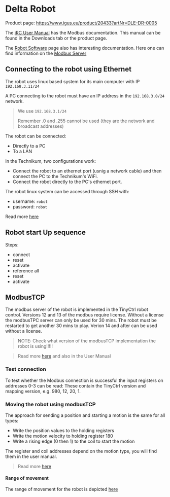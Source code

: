 # Delta Robot 

Product page: https://www.igus.eu/product/20433?artNr=DLE-DR-0005

The [iRC User Manual](https://www.igus.eu/ContentData/Products/Downloads/iRC_R13_UserGuide_en.pdf) has the Modbus documentation. This manual can be found in the Downloads tab or the product page.

The [Robot Software](https://www.igus.eu/info/robot-software) page also has interesting documentation. Here one can find information on the [Modbus Server](https://wiki.cpr-robots.com/index.php/Modbus_Server)


## Connecting to the robot using Ethernet

The robot uses linux based system for its main computer with IP `192.168.3.11/24`

A PC connecting to the robot must have an IP address in the `192.168.3.0/24` network. 

> We use `192.168.3.1/24`
>
> Remember .0 and .255 cannot be used (they are the network and broadcast addresses)

The robot can be connected:
- Directly to a PC
- To a LAN

In the Technikum, two configurations work:
- Connect the robot to an ethernet port (usnig a network cable) and then connect the PC to the Technikum's WiFi.
- Connect the robot directly to the PC's ethernet port.

The robot linux system can be accessed through SSH with:
- username: `robot` 
- password: `robot`

Read more [here](https://cpr-robots.com/download/TinyCtrl/Filezilla_Putty_EmbCtrlAccess.pdf)


## Robot start Up sequence

Steps:
- connect
- reset
- activate
- reference all
- reset 
- activate

## ModbusTCP

The modbus server of the robot is implemented in the TinyCtrl robot control. Versions 12 and 13 of the modbus require license. Without a license the modbusTPC server can only be used for 30 mins. The robot must be restarted to get another 30 mins to play. Verion 14 and after can be used without a license. 

> NOTE: Check what version of the modbusTCP implementation the robot is using!!!!!

> Read more [here](https://wiki.cpr-robots.com/index.php/Modbus_Server) and also in the User Manual

### Test connection

To test whether the Modbus connection is successful the input registers on addresses 0-3 can be read: These contain the TinyCtrl version and mapping version, e.g. 980, 12, 20, 1.

### Moving the robot using modbusTCP

The approach for sending a position and starting a motion is the same for all types:

- Write the position values to the holding registers
- Write the motion velocity to holding register 180
- Write a rising edge (0 then 1) to the coil to start the motion

The register and coil addresses depend on the motion type, you will find them in the user manual.

> Read more [here](https://wiki.cpr-robots.com/index.php/Moving_Robots_via_Modbus)

#### Range of movement

The range of movement for the robot is depicted [here](https://www.igus.eu/ContentData/Products/Downloads/Delta%20Roboter%20DLE-DR-0050_DINA5_v2.pdf)
